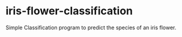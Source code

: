 # iris-flower-classification
Simple Classification program to predict the species of an iris flower.
